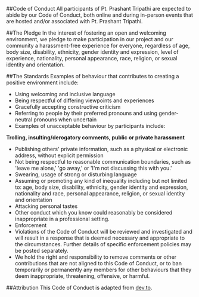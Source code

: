 ##Code of Conduct All participants of Pt. Prashant Tripathi are expected to
abide by our Code of Conduct, both online and during in-person events that are
hosted and/or associated with Pt. Prashant Tripathi.

##The Pledge In the interest of fostering an open and welcoming environment, we
pledge to make participation in our project and our community a harassment-free
experience for everyone, regardless of age, body size, disability, ethnicity,
gender identity and expression, level of experience, nationality, personal
appearance, race, religion, or sexual identity and orientation.

##The Standards Examples of behaviour that contributes to creating a positive
environment include:

- Using welcoming and inclusive language
- Being respectful of differing viewpoints and experiences
- Gracefully accepting constructive criticism
- Referring to people by their preferred pronouns and using gender-neutral
  pronouns when uncertain
- Examples of unacceptable behaviour by participants include:

**Trolling, insulting/derogatory comments, public or private harassment**

- Publishing others' private information, such as a physical or electronic
  address, without explicit permission
- Not being respectful to reasonable communication boundaries, such as 'leave me
  alone,' 'go away,' or 'I'm not discussing this with you.'
- Swearing, usage of strong or disturbing language
- Assuming or promoting any kind of inequality including but not limited to:
  age, body size, disability, ethnicity, gender identity and expression,
  nationality and race, personal appearance, religion, or sexual identity and
  orientation
- Attacking personal tastes
- Other conduct which you know could reasonably be considered inappropriate in a
  professional setting.
- Enforcement
- Violations of the Code of Conduct will be reviewed and investigated and will
  result in a response that is deemed necessary and appropriate to the
  circumstances. Further details of specific enforcement policies may be posted
  separately.
- We hold the right and responsibility to remove comments or other contributions
  that are not aligned to this Code of Conduct, or to ban temporarily or
  permanently any members for other behaviours that they deem inappropriate,
  threatening, offensive, or harmful.

##Attribution This Code of Conduct is adapted from
[dev.to](https://dev.to/code-of-conduct).
